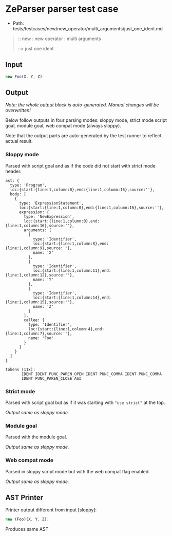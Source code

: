 # ZeParser parser test case

- Path: tests/testcases/new/new_operator/multi_arguments/just_one_ident.md

> :: new : new operator : multi arguments
>
> ::> just one ident

## Input

`````js
new Foo(X, Y, Z)
`````

## Output

_Note: the whole output block is auto-generated. Manual changes will be overwritten!_

Below follow outputs in four parsing modes: sloppy mode, strict mode script goal, module goal, web compat mode (always sloppy).

Note that the output parts are auto-generated by the test runner to reflect actual result.

### Sloppy mode

Parsed with script goal and as if the code did not start with strict mode header.

`````
ast: {
  type: 'Program',
  loc:{start:{line:1,column:0},end:{line:1,column:16},source:''},
  body: [
    {
      type: 'ExpressionStatement',
      loc:{start:{line:1,column:0},end:{line:1,column:16},source:''},
      expression: {
        type: 'NewExpression',
        loc:{start:{line:1,column:0},end:{line:1,column:16},source:''},
        arguments: [
          {
            type: 'Identifier',
            loc:{start:{line:1,column:8},end:{line:1,column:9},source:''},
            name: 'X'
          },
          {
            type: 'Identifier',
            loc:{start:{line:1,column:11},end:{line:1,column:12},source:''},
            name: 'Y'
          },
          {
            type: 'Identifier',
            loc:{start:{line:1,column:14},end:{line:1,column:15},source:''},
            name: 'Z'
          }
        ],
        callee: {
          type: 'Identifier',
          loc:{start:{line:1,column:4},end:{line:1,column:7},source:''},
          name: 'Foo'
        }
      }
    }
  ]
}

tokens (11x):
       IDENT IDENT PUNC_PAREN_OPEN IDENT PUNC_COMMA IDENT PUNC_COMMA
       IDENT PUNC_PAREN_CLOSE ASI
`````

### Strict mode

Parsed with script goal but as if it was starting with `"use strict"` at the top.

_Output same as sloppy mode._

### Module goal

Parsed with the module goal.

_Output same as sloppy mode._

### Web compat mode

Parsed in sloppy script mode but with the web compat flag enabled.

_Output same as sloppy mode._

## AST Printer

Printer output different from input [sloppy]:

````js
new (Foo)(X, Y, Z);
````

Produces same AST

